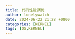 ```yaml
---
title: 代码性能调优
author: lonelywatch
date: 2024-06-22 21:28 +0800
categories: [KERNEL]
tags: [OS,KERNEL]   
---
```

